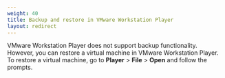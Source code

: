 ```yaml
---
weight: 40
title: Backup and restore in VMware Workstation Player
layout: redirect
---
```


VMware Workstation Player does not support backup functionality. However, you can restore a virtual machine in VMware Workstation Player. To restore a virtual machine, go to **Player** > **File** > **Open** and follow the prompts.